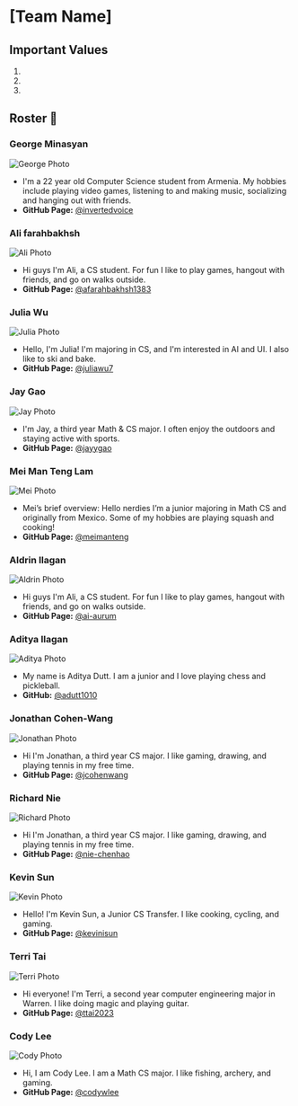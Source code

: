 # [Team Name]



## Important Values
1. 
2. 
3. 


## Roster 👤



### George Minasyan
![George Photo](https://i.gyazo.com/5a90fddeac5fb6796b62f4d4f6ca28e1.png)
-  I'm a 22 year old Computer Science student from Armenia. My hobbies include playing video games, listening to and making music, socializing and hanging out with friends.
- **GitHub Page:** [@invertedvoice](https://invertedvoice.github.io/CSE110/)


### Ali farahbakhsh
![Ali Photo](https://cdn.prod.website-files.com/674fbc979f25227affcdf72c/6754fb6df7d23a5d06b17bd6_1720630806309-p-500.jpeg)
-  Hi guys I'm Ali, a CS student. For fun I like to play games, hangout with friends, and go on walks outside.
- **GitHub Page:** [@afarahbakhsh1383](https://afarahbakhsh1383.github.io/cse_110_lab_1/)

### Julia Wu
![Julia Photo](https://i.gyazo.com/c0f33ffe54a263a430c089b8a2698a63.jpg
)
- Hello, I'm Julia! I'm majoring in CS, and I'm interested in AI and UI. I also like to ski and bake.
- **GitHub Page:** [@juliawu7](https://juliawu7.github.io/user-page/)


### Jay Gao
![Jay Photo](https://i.gyazo.com/d1d391312ad38673cfbd0edeceeead1f.png
)
- I'm Jay, a third year Math & CS major. I often enjoy the outdoors and staying active with sports.
- **GitHub Page:** [@jayygao](https://jayygao.github.io/jay-cse110/)


### Mei Man Teng Lam
![Mei Photo](https://i.gyazo.com/8f71f39d60c4e8084ac5086976e42e52.jpg
)
- Mei’s brief overview: Hello nerdies I’m a junior majoring in Math CS and originally from Mexico. Some of my hobbies are playing squash and cooking!
- **GitHub Page:** [@meimanteng](https://meimanteng.github.io/CSE110/)


### Aldrin Ilagan
![Aldrin Photo](https://i.gyazo.com/984ddb83eca74e979a4a1a458e194f9d.png)
-  Hi guys I'm Ali, a CS student. For fun I like to play games, hangout with friends, and go on walks outside.
- **GitHub Page:** [@ai-aurum](https://ai-aurum.github.io/Pages/)

### Aditya Ilagan
![Aditya Photo](https://i.gyazo.com/01f004ef5b3b53a778120473a0f3dc32.jpg)
-  My name is Aditya Dutt. I am a junior and I love playing chess and pickleball.
- **GitHub:** [@adutt1010](http://github.com/adutt1010)

### Jonathan Cohen-Wang
![Jonathan Photo](https://i.gyazo.com/80413d6de20f53163031430e7ae79242.jpg)
-  Hi I'm Jonathan, a third year CS major. I like gaming, drawing, and playing tennis in my free time.
- **GitHub Page:** [@jcohenwang](https://jcohenwang.github.io/CSE110-Lab1/)

### Richard Nie
![Richard Photo](https://i.gyazo.com/a6eff03430477e6e911bf2f303245796.png)
-  Hi I'm Jonathan, a third year CS major. I like gaming, drawing, and playing tennis in my free time.
- **GitHub Page:** [@nie-chenhao](https://nie-chenhao.github.io/CSE110-Lab1/)

### Kevin Sun
![Kevin Photo](https://i.gyazo.com/4c50bf98265ed95cc7534cc825edfdda.jpg)
-  Hello! I'm Kevin Sun, a Junior CS Transfer.  I like cooking, cycling, and gaming.
- **GitHub Page:** [@kevinisun](https://kevinisun.github.io/CSE110Lab1/)


### Terri Tai

![Terri Photo](https://i.gyazo.com/262cdf1f2101f409a70ac406649c78d7.jpg)
-  Hi everyone! I'm Terri, a second year computer engineering major in Warren. I like doing magic and playing guitar.
- **GitHub Page:** [@ttai2023](https://ttai2023.github.io/cse110/)

### Cody Lee

![Cody Photo](https://i.gyazo.com/b4d76e17fad14eb4b04e8590c0efd018.jpg)
-  Hi, I am Cody Lee. I am a Math CS major. I like fishing, archery, and gaming.
- **GitHub Page:** [@codywlee](https://codywlee.github.io/CS110sp25/)

